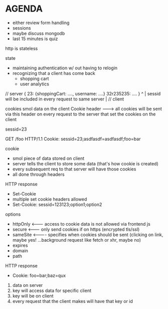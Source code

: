 # AGENDA

* either review form handling
* sessions
* maybe discuss mongodb
* last 15 minutes is quiz

http is stateless

state

* maintaining authentication w/ out having to relogin
* recognizing that a client has come back
    * shopping cart
    * user analytics


// server
{
    23: {shoppingCart: ...., username: ....}
    32r235235: ....
}
^
| sessid will be included in every request to same server
|
// client

cookies smol data on the client
Cookie header ---> all cookies will be sent via this header on every request to the server that set the cookies on the client

sessid=23


GET /foo HTTP/1.1
Cookie: sessid=23;asdfasdf=asdfasdf;foo=bar




cookie

* smol piece of data stored on client
* server tells the client to store some data (that's how cookie is created)
* every subsequent req to that server will have those cookies
* all done through headers

HTTP response

* Set-Cookie
* multiple set cookie headers allowed
* Set-Cookie: sessid=123123;option1;option2

options

* httpOnly <--- access to cookie data is not allowed via frontend js
* secure <--- only send cookies if on https (encrypted tls/ssl)
* sameSite <---- specifies when cookies should be sent (clicking on link, maybe yes! ...background request like fetch or xhr, maybe no)
* expires
* domain
* path



HTTP response

* Cookie: foo=bar;baz=qux














1. data on server
2. key will access data for specific client
3. key will be on client
4. every request that the client makes will have that key or id

















